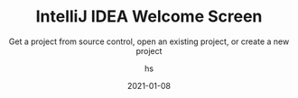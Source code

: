 ---
date: 2021-01-08
title: IntelliJ IDEA Welcome Screen
technologies: [java, kotlin]
topics: [interface]
author: hs
subtitle: Get a project from source control, open an existing project, or create a new project
thumbnail: ./thumbnail.png
cardThumbnail: ./card.png
shortVideo:
  poster: ./tip.png
  url: https://youtu.be/w2obnLCfQ0I  
seealso:
  - title: (video) Creating a New Project in IntelliJ IDEA
    href: https://www.youtube.com/watch?v=xmrFlqbTjp8
leadin: |
  The New Project Wizard helps you to create projects with different build systems and frameworks. There's more information in [our screencast](https://www.youtube.com/watch?v=xmrFlqbTjp8).
  
---